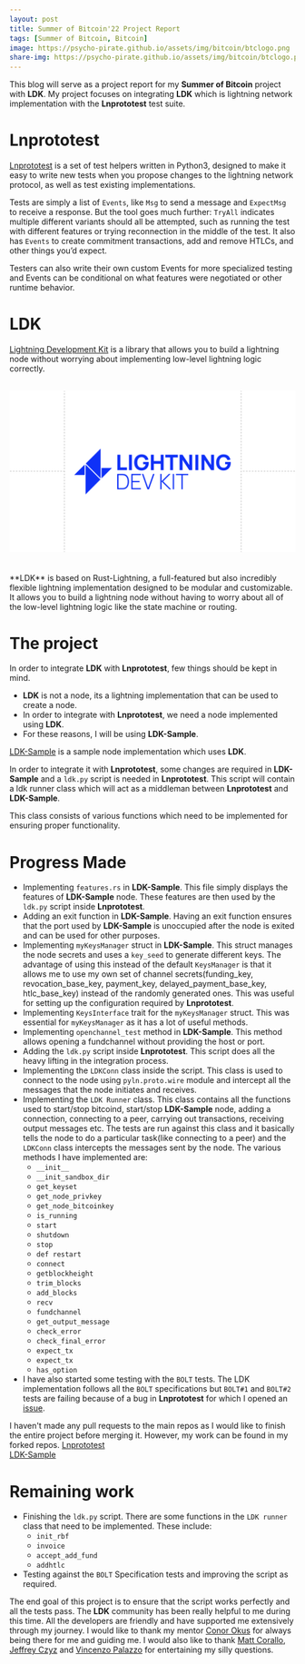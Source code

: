 ```yaml
---
layout: post
title: Summer of Bitcoin'22 Project Report
tags: [Summer of Bitcoin, Bitcoin]
image: https://psycho-pirate.github.io/assets/img/bitcoin/btclogo.png
share-img: https://psycho-pirate.github.io/assets/img/bitcoin/btclogo.png
---
```


This blog will serve as a project report for my **Summer of Bitcoin** project with **LDK**. My project focuses on integrating **LDK** which is lightning network implementation with the **Lnprototest** test suite.

# Lnprototest 
[Lnprototest](https://github.com/rustyrussell/lnprototest) is a set of test helpers written in Python3, designed to make it easy to write new tests when you propose changes to the lightning network protocol, as well as test existing implementations.

Tests are simply a list of `Events`, like `Msg` to send a message and `ExpectMsg` to receive a response. But the tool goes much further: `TryAll` indicates multiple different variants should all be attempted, such as running the test with different features or trying reconnection in the middle of the test.
It also has `Events` to create commitment transactions, add and remove HTLCs, and other things you’d expect. 

Testers can also write their own custom Events for more specialized testing and Events can be conditional on what features were negotiated or other runtime behavior.

# LDK
[Lightning Development Kit](https://lightningdevkit.org/) is a library that allows you to build a lightning node without worrying about implementing low-level lightning logic correctly.
<br>
<br>
<center><img src="/assets/img/bitcoin/ldklogo.png" alt="LDK Logo"></center>
<br>
<br>
**LDK** is based on Rust-Lightning, a full-featured but also incredibly flexible lightning implementation designed to be modular and customizable. It allows you to build a lightning node without having to worry about all of the low-level lightning logic like the state machine or routing.

# The project
In order to integrate **LDK** with **Lnprototest**, few things should be kept in mind.
* **LDK** is not a node, its a lightning implementation that can be used to create a node.
* In order to integrate with **Lnprototest**, we need a node implemented using **LDK**.
* For these reasons, I will be using **LDK-Sample**.

[LDK-Sample](https://github.com/lightningdevkit/ldk-sample) is a sample node implementation which uses **LDK**.

In order to integrate it with **Lnprototest**, some changes are required in **LDK-Sample** and a `ldk.py` script is needed in **Lnprototest**. This script will contain a ldk runner class which will act as a middleman between **Lnprototest** and **LDK-Sample**.

This class consists of various functions which need to be implemented for ensuring proper functionality.

# Progress Made
* Implementing `features.rs` in **LDK-Sample**. This file simply displays the features of **LDK-Sample** node. These features are then used by the `ldk.py` script inside **Lnprototest**.
* Adding an exit function in **LDK-Sample**. Having an exit function ensures that the port used by **LDK-Sample** is unoccupied after the node is exited and can be used for other purposes.
* Implementing `myKeysManager` struct in **LDK-Sample**. This struct manages the node secrets and uses a `key_seed` to generate different keys. The advantage of using this instead of the default `KeysManager` is that it allows me to use my own set of channel secrets(funding_key, revocation_base_key, payment_key, delayed_payment_base_key, htlc_base_key) instead of the randomly generated ones. This was useful for setting up the configuration required by **Lnprototest**.
* Implementing `KeysInterface` trait for the `myKeysManager` struct. This was essential for `myKeysManager` as it has a lot of useful methods.
* Implementing `openchannel_test` method in **LDK-Sample**. This method allows opening a fundchannel without providing the host or port.
* Adding the `ldk.py` script inside **Lnprototest**. This script does all the heavy lifting in the integration process.
* Implementing the `LDKConn` class inside the script. This class is used to connect to the node using `pyln.proto.wire` module and intercept all the messages that the node initiates and receives.
* Implementing the `LDK Runner` class. This class contains all the functions used to start/stop bitcoind, start/stop **LDK-Sample** node, adding a connection, connecting to a peer, carrying out transactions, receiving output messages etc. The tests are run against this class and it basically tells the node to do a particular task(like connecting to a peer) and the `LDKConn` class intercepts the messages sent by the node. The various methods I have implemented are:
	*	```__init__```
	*	```__init_sandbox_dir```
	*	```get_keyset```
	*	```get_node_privkey```
	*	```get_node_bitcoinkey```
	*	```is_running```
	*	```start```
	*	```shutdown```
	*	```stop```
	*	```def restart```
	*	```connect```
	*	```getblockheight```
	*	```trim_blocks```
	*	```add_blocks```
	*	```recv```
	*	```fundchannel```
	*	```get_output_message```
	*	```check_error```
	*	```check_final_error```
	*	```expect_tx```
	*	```expect_tx```
	*	```has_option```
* I have also started some testing with the `BOLT` tests. The LDK implementation follows all the `BOLT` specifications but `BOLT#1` and `BOLT#2` tests are failing because of a bug in **Lnprototest** for which I opened an [issue](https://github.com/rustyrussell/lnprototest/issues/57).

I haven't made any pull requests to the main repos as I would like to finish the entire project before merging it.
However, my work can be found in my forked repos.
[Lnprototest](https://github.com/Psycho-Pirate/lnprototest/tree/sob)
<br>
[LDK-Sample](https://github.com/Psycho-Pirate/ldk-sample/tree/sob)

# Remaining work
* Finishing the `ldk.py` script. There are some functions in the `LDK runner` class that need to be implemented. These include:
	*	```init_rbf```
	*	```invoice```
	*	```accept_add_fund```
	*	```addhtlc```
* Testing against the `BOLT` Specification tests and improving the script as required.

The end goal of this project is to ensure that the script works perfectly and all the tests pass.
The **LDK** community has been really helpful to me during this time. All the developers are friendly and have supported me extensively through my journey. I would like to thank my mentor [Conor Okus](https://github.com/ConorOkus) for always being there for me and guiding me. I would also like to thank [Matt Corallo](https://github.com/TheBlueMatt), [Jeffrey Czyz](https://github.com/jkczyz) and [Vincenzo Palazzo](https://github.com/vincenzopalazzo) for entertaining my silly questions.

